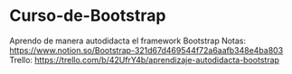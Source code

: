 # Curso-de-Bootstrap
Aprendo de manera autodidacta el framework Bootstrap
Notas:
https://www.notion.so/Bootstrap-321d67d469544f72a6aafb348e4ba803
Trello:
https://trello.com/b/42UfrY4b/aprendizaje-autodidacta-bootstrap

